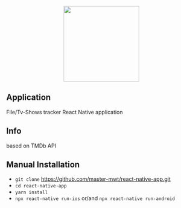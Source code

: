 <p align="center"><img src="https://reactnative.dev/img/header_logo.svg" width="200"></p>

## Application

File/Tv-Shows tracker React Native application

## Info

based on TMDb API

## Manual Installation

* `git clone` https://github.com/master-mwt/react-native-app.git
* `cd react-native-app`
* `yarn install`
* `npx react-native run-ios` or/and `npx react-native run-android`
